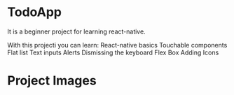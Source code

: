 # TodoApp
It is a beginner project for learning react-native.

With this projecti you can learn:
React-native basics
Touchable components
Flat list
Text inputs
Alerts
Dismissing the keyboard
Flex Box
Adding Icons

# Project Images

